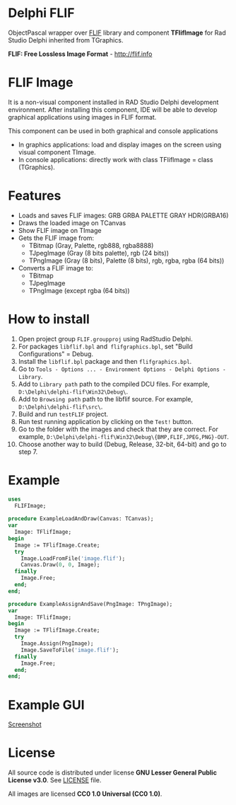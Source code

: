 # Delphi FLIF
ObjectPascal wrapper over [FLIF](https://github.com/FLIF-hub/FLIF/) library and component **TFlifImage** for Rad Studio Delphi inherited from TGraphics.

**FLIF: Free Lossless Image Format** - http://flif.info

# FLIF Image
It is a non-visual component installed in RAD Studio Delphi development environment. After installing this component, IDE will be able to develop graphical applications using images in FLIF format. 

This component can be used in both graphical and console applications
* In graphics applications: load and display images on the screen using visual component TImage.
* In console applications: directly work with class TFlifImage = class (TGraphics).

# Features
* Loads and saves FLIF images: GRB GRBA PALETTE GRAY HDR(GRBA16)
* Draws the loaded image on TCanvas
* Show FLIF image on TImage
* Gets the FLIF image from:
  * TBitmap (Gray, Palette, rgb888, rgba8888)
  * TJpegImage (Gray (8 bits palette), rgb (24 bits))
  * TPngImage (Gray (8 bits), Palette (8 bits), rgb, rgba, rgba (64 bits))
* Converts a FLIF image to:
  * TBitmap
  * TJpegImage
  * TPngImage (except rgba (64 bits))
  
# How to install
1. Open project group `FLIF.groupproj` using RadStudio Delphi.
2. For packages `libflif.bpl` and` flifgraphics.bpl`, set "Build Configurations" = Debug.
3. Install the `libflif.bpl` package and then `flifgraphics.bpl`.
4. Go to `Tools - Options ... - Environment Options - Delphi Options - Library`.
5. Add to `Library path`  path to the compiled DCU files. For example, `D:\Delphi\delphi-flif\Win32\Debug\`.
6. Add to `Browsing path` path to the libflif source. For example, `D:\Delphi\delphi-flif\src\`.
7. Build and run `testFLIF` project.
8. Run test running application by clicking on the `Test!` button.
8. Go to the folder with the images and check that they are correct. For example, `D:\Delphi\delphi-flif\Win32\Debug\{BMP,FLIF,JPEG,PNG}-OUT`.
9. Choose another way to build (Debug, Release, 32-bit, 64-bit) and go to step 7.

# Example
```pascal
uses
  FLIFImage;
  
procedure ExampleLoadAndDraw(Canvas: TCanvas);
var
  Image: TFlifImage;
begin
  Image := TFlifImage.Create;
  try
    Image.LoadFromFile('image.flif');
    Canvas.Draw(0, 0, Image);
  finally
    Image.Free;
  end;
end;

procedure ExampleAssignAndSave(PngImage: TPngImage);
var
  Image: TFlifImage;
begin
  Image := TFlifImage.Create;
  try
    Image.Assign(PngImage);
    Image.SaveToFile('image.flif');
  finally
    Image.Free;
  end;
end;
```

# Example GUI
[Screenshot](/Images/GUI/screenshot.png)

# License
All source code is distributed under license **GNU Lesser General Public License v3.0**. See [LICENSE](LICENSE) file.

All images are licensed **CC0 1.0 Universal (CC0 1.0)**.
